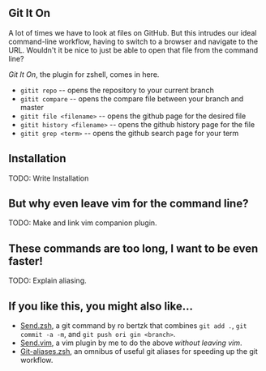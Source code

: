## Git It On

A lot of times we have to look at files on GitHub.  But this intrudes our ideal command-line workflow, having to switch to a browser and navigate to the URL.  Wouldn't it be nice to just be able to open that file from the command line?

*Git It On*, the plugin for zshell, comes in here.

* `gitit repo` -- opens the repository to your current branch
* `gitit compare` -- opens the compare file between your branch and master
* `gitit file <filename>` -- opens the github page for the desired file
* `gitit history <filename>` -- opens the github history page for the file
* `gitit grep <term>` -- opens the github search page for your term

## Installation
TODO: Write Installation


## But why even leave vim for the command line?
TODO: Make and link vim companion plugin.


## These commands are too long, I want to be even faster!
TODO: Explain aliasing.


## If you like this, you might also like...
* [Send.zsh](https://github.com/robertzk/send.zsh), a git command by ro
bertzk that combines `git add .`, `git commit -a -m`, and `git push ori
gin <branch>`.
* [Send.vim](https://github.com/peterhurford/send.vim), a vim plugin by
 me to do the above _without leaving vim_.
* [Git-aliases.zsh](https://github.com/peterhurford/git-aliases.zsh), an omnibus of useful git aliases for speeding up the git workflow.
